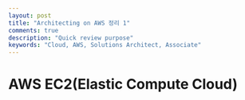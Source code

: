 ```yaml
---
layout: post
title: "Architecting on AWS 정리 1"
comments: true
description: "Quick review purpose"
keywords: "Cloud, AWS, Solutions Architect, Associate"
---
```


# AWS EC2(Elastic Compute Cloud)

